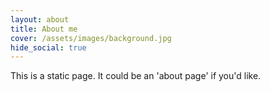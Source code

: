 ```yaml
---
layout: about
title: About me 
cover: /assets/images/background.jpg
hide_social: true
---
```


This is a static page. It could be an 'about page' if you'd like.
